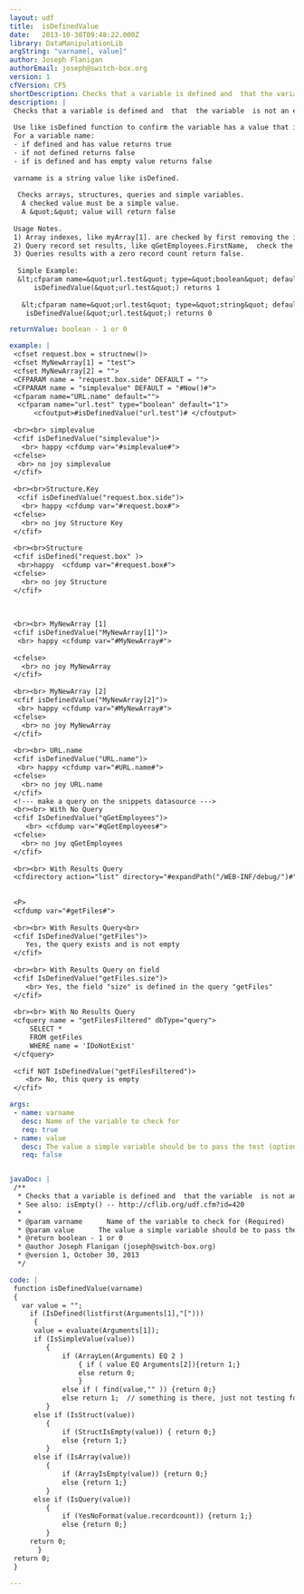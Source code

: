 ```yaml
---
layout: udf
title:  isDefinedValue
date:   2013-10-30T09:48:22.000Z
library: DataManipulationLib
argString: "varname[, value]"
author: Joseph Flanigan
authorEmail: joseph@switch-box.org
version: 1
cfVersion: CF5
shortDescription: Checks that a variable is defined and  that the variable  is not an empty value.  Optionally lets you check that the variable is a specific value.
description: |
 Checks that a variable is defined and  that  the variable  is not an empty value.  Optionally allows you to specify the &quot;correct&quot; value of the variable.
  
 Use like isDefined function to confirm the variable has a value that is not empty. 
 For a variable name:
 - if defined and has value returns true
 - if not defined returns false
 - if is defined and has empty value returns false
 
 varname is a string value like isDefined. 
 
  Checks arrays, structures, queries and simple variables.
   A checked value must be a simple value.
   A &quot;&quot; value will return false
 
 Usage Notes. 
 1) Array indexes, like myArray[1]. are checked by first removing the index to confirm the array is defined, then checks the indexed location for a simple value.    If  the index  is missing or bogus, the function throws an error.
 2) Query record set results, like qGetEmployees.FirstName,  check the first record?s value, not the entire record  set.
 3) Queries results with a zero record count return false.
 
  Simple Example: 
  &lt;cfparam name=&quot;url.test&quot; type=&quot;boolean&quot; default=&quot;1&quot;&gt;
      isDefinedValue(&quot;url.test&quot;) returns 1
           
   &lt;cfparam name=&quot;url.test&quot; type=&quot;string&quot; default=&quot;&quot;&gt;
    isDefinedValue(&quot;url.test&quot;) returns 0

returnValue: boolean - 1 or 0

example: |
 <cfset request.box = structnew()>
 <cfset MyNewArray[1] = "test"> 
 <cfset MyNewArray[2] = ""> 
 <CFPARAM name = "request.box.side" DEFAULT = "">
 <CFPARAM name = "simplevalue" DEFAULT = "#Now()#">
 <cfparam name="URL.name" default="">
  <cfparam name="url.test" type="boolean" default="1">
      <cfoutput>#isDefinedValue("url.test")# </cfoutput>
 
 <br><br> simplevalue
 <cfif isDefinedValue("simplevalue")>
   <br> happy <cfdump var="#simplevalue#"> 
 <cfelse>
  <br> no joy simplevalue
 </cfif> 
 
 <br><br>Structure.Key
  <cfif isDefinedValue("request.box.side")>
   <br> happy <cfdump var="#request.box#"> 
 <cfelse>
   <br> no joy Structure Key
 </cfif> 
 
 <br><br>Structure 
 <cfif isDefined("request.box" )>
  <br>happy  <cfdump var="#request.box#"> 
 <cfelse>
   <br> no joy Structure
 </cfif> 
 
 
 
 <br><br> MyNewArray [1]
 <cfif isDefinedValue("MyNewArray[1]")>
  <br> happy <cfdump var="#MyNewArray#">
 
 <cfelse>
   <br> no joy MyNewArray
 </cfif> 
 
 <br><br> MyNewArray [2]
 <cfif isDefinedValue("MyNewArray[2]")>
  <br> happy <cfdump var="#MyNewArray#">
 <cfelse>
   <br> no joy MyNewArray
 </cfif> 
 
 <br><br> URL.name
 <cfif isDefinedValue("URL.name")>
  <br> happy <cfdump var="#URL.name#">
 <cfelse>
   <br> no joy URL.name
 </cfif> 
 <!--- make a query on the snippets datasource --->
 <br><br> With No Query
 <cfif IsDefinedValue("qGetEmployees")> 
    <br> <cfdump var="#qGetEmployees#"> 
 <cfelse>
   <br> no joy qGetEmployees
 </cfif> 
 
 <br><br> With Results Query
 <cfdirectory action="list" directory="#expandPath("/WEB-INF/debug/")#" name="getFiles">
 
 
 <P>
 <cfdump var="#getFiles#">
 
 <br><br> With Results Query<br>
 <cfif IsDefinedValue("getFiles")> 
    Yes, the query exists and is not empty
 </cfif>  
 
 <br><br> With Results Query on field
 <cfif IsDefinedValue("getFiles.size")> 
    <br> Yes, the field "size" is defined in the query "getFiles"
 </cfif>  
 
 <br><br> With No Results Query
 <cfquery name = "getFilesFiltered" dbType="query">
     SELECT *
     FROM getFiles
     WHERE name = 'IDoNotExist'
 </cfquery> 
 
 <cfif NOT IsDefinedValue("getFilesFiltered")> 
    <br> No, this query is empty
 </cfif>

args:
 - name: varname
   desc: Name of the variable to check for
   req: true
 - name: value
   desc: The value a simple variable should be to pass the test (optional)
   req: false


javaDoc: |
 /**
  * Checks that a variable is defined and  that the variable  is not an empty value.  Optionally lets you check that the variable is a specific value.
  * See also: isEmpty() -- http://cflib.org/udf.cfm?id=420
  * 
  * @param varname      Name of the variable to check for (Required)
  * @param value      The value a simple variable should be to pass the test (optional) (Optional)
  * @return boolean - 1 or 0 
  * @author Joseph Flanigan (joseph@switch-box.org) 
  * @version 1, October 30, 2013 
  */

code: |
 function isDefinedValue(varname)
 {
   var value = "";
     if (IsDefined(listfirst(Arguments[1],"[")))
      { 
      value = evaluate(Arguments[1]);
      if (IsSimpleValue(value))
         { 
             if (ArrayLen(Arguments) EQ 2 )
                 { if ( value EQ Arguments[2]){return 1;}
                 else return 0; 
                 }
             else if ( find(value,"" )) {return 0;}  
             else return 1;  // something is there, just not testing for it.
         } 
      else if (IsStruct(value))
         { 
             if (StructIsEmpty(value)) { return 0;} 
             else {return 1;}
         }
      else if (IsArray(value))
         { 
             if (ArrayIsEmpty(value)) {return 0;} 
             else {return 1;}
         }
      else if (IsQuery(value))
         { 
             if (YesNoFormat(value.recordcount)) {return 1;} 
             else {return 0;}
         }
     return 0;
       }
 return 0;
 }

---
```


